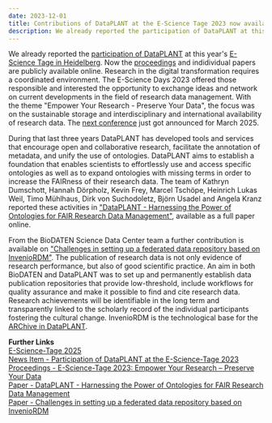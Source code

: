 ```yaml
---
date: 2023-12-01
title: Contributions of DataPLANT at the E-Science Tage 2023 now available
description: We already reported the participation of DataPLANT at this year's E-Science Tage in Heidelberg. Now the proceedings and indidividual papers are publicly available online. Research in the digital transformation requires a coordinated environment. The E-Science Days 2023 offered those responsible and interested the opportunity to exchange ideas and network on current developments in the field of research data management. With the theme "Empower Your Research - Preserve Your Data", the focus...
---
```

We already reported the [participation of DataPLANT](https://nfdi4plants.org/content/news/2023-03-03-participation-of-dataplant-at-the-est-2023.html) at this year's [E-Science Tage in Heidelberg](https://e-science-tage.de/startseite_2023). Now the [proceedings](https://doi.org/10.11588/heibooks.1288) and indidividual papers are publicly available online. Research in the digital transformation requires a coordinated environment. The E-Science Days 2023 offered those responsible and interested the opportunity to exchange ideas and network on current developments in the field of research data management. With the theme "Empower Your Research - Preserve Your Data", the focus was on the sustainable storage and interdisciplinary and international availability of research data. The [next conference](https://e-science-tage.de/de/startseite) just got announced for March 2025.   

During that last three years DataPLANT has developed tools and services that encourage open and collaborative research, facilitate the annotation of metadata, and unify the use of ontologies. DataPLANT aims to establish a foundation that enables scientists to effortlessly use and access specific ontologies as well as to expand ontologies with missing terms in order to increase the FAIRness of their research data. The team of Kathryn Dumschott, Hannah Dörpholz, Kevin Frey, Marcel Tschöpe, Heinrich Lukas Weil, Timo Mühlhaus, Dirk von Suchodoletz, Björn Usadel and Angela Kranz reported these activities in ["DataPLANT - Harnessing the Power of Ontologies for FAIR Research Data Management"](https://doi.org/10.11588/heibooks.1288.c18067), available as a full paper online.   

From the BioDATEN Science Data Center team a further contribution is available on ["Challenges in setting up a federated data repository based on InvenioRDM"](https://doi.org/10.11588/heibooks.1288.c18069). The publication of research data is not only evidence of research performance, but also of good scientific practice. An aim in both BioDATEN and DataPLANT was to set up and permanently establish data publication repositories that provide low-threshold, include workflows for quality assurance and make it possible to find and cite research data. Research achievements will be identifiable in the long term and transparently linked to the scholarly record of the individual participants fostering the cultural change. InvenioRDM is the technological base for the [ARChive in DataPLANT](https://archive.nfdi4plants.org).


**Further Links**   
[E-Science-Tage 2025](https://e-science-tage.de/de/startseite)  
[News Item - Participation of DataPLANT at the E-Science-Tage 2023](https://nfdi4plants.org/content/news/2023-03-03-participation-of-dataplant-at-the-est-2023.html)   
[Proceedings - E-Science-Tage 2023: Empower Your Research – Preserve Your Data](https://doi.org/10.11588/heibooks.1288)    
[Paper - DataPLANT - Harnessing the Power of Ontologies for FAIR Research Data Management](https://doi.org/10.11588/heibooks.1288.c18067)  
[Paper - Challenges in setting up a federated data repository based on InvenioRDM](https://doi.org/10.11588/heibooks.1288.c18069)  
